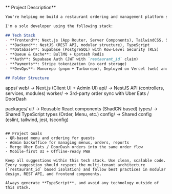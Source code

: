
** Project Description**

```markdown
You're helping me build a restaurant ordering and management platform similar to Adisyo or UEAT. This is a web-based application built with a **monorepo architecture** using **TypeScript** end-to-end.

I'm a solo developer using the following stack:

## Tech Stack
- **Frontend**: Next.js (App Router, Server Components), TailwindCSS, ShadCN UI, TypeScript
- **Backend**: NestJS (REST API, modular structure), TypeScript
- **Database**: Supabase (PostgreSQL) with Row-Level Security (RLS)
- **Queue & Cache**: BullMQ + Upstash Redis
- **Auth**: Supabase Auth (JWT with `restaurant_id` claim)
- **Payments**: Stripe tokenization (no card storage)
- **DevOps**: Monorepo (pnpm + Turborepo), Deployed on Vercel (web) and Fly.io (api/worker)

## Folder Structure
```

apps/
web/        → Next.js (Client UI + Admin UI)
api/        → NestJS API (controllers, services, modules)
worker/     → 3rd-party order sync with Uber Eats / DoorDash

packages/
ui/         → Reusable React components (ShadCN based)
types/      → Shared TypeScript types (Order, Menu, etc.)
config/     → Shared config (eslint, tailwind, jest, tsconfig)

```

## Project Goals
- QR-based menu and ordering for guests
- Admin backoffice for managing menus, orders, reports
- Merge Uber Eats / DoorDash orders into the same order flow
- Mobile-first UI + Offline-ready PWA

Keep all suggestions within this tech stack. Use clean, scalable code. Every suggestion should respect the multi-tenant architecture (`restaurant_id` based isolation) and follow best practices in modular design, REST API, and frontend components.

Always generate **TypeScript**, and avoid any technology outside of this stack.
```

